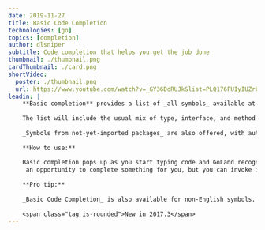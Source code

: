 ```yaml
---
date: 2019-11-27
title: Basic Code Completion
technologies: [go]
topics: [completion]
author: dlsniper
subtitle: Code completion that helps you get the job done
thumbnail: ./thumbnail.png
cardThumbnail: ./card.png
shortVideo:
  poster: ./thumbnail.png
  url: https://www.youtube.com/watch?v=_GY36DdRUJk&list=PLQ176FUIyIUZrbrlz4AY1V8VzBJKZyVlW&index=3
leadin: |
    **Basic completion** provides a list of _all symbols_ available at the current caret position.
    
    The list will include the usual mix of type, interface, and method names, keywords, and also _Live Templates_.
    
    _Symbols from not-yet-imported packages_ are also offered, with autoimport on-the-fly when you select them.
    
    **How to use:**
    
    Basic completion pops up as you start typing code and GoLand recognizes
     an opportunity to complete something for you, but you can invoke it anytime by pressing _Ctrl + Space on Windows/Linux_ or _⌃ + Space on macOS_.
    
    **Pro tip:**
    
    _Basic Code Completion_ is also available for non-English symbols.
 
    <span class="tag is-rounded">New in 2017.3</span>   
---
```

